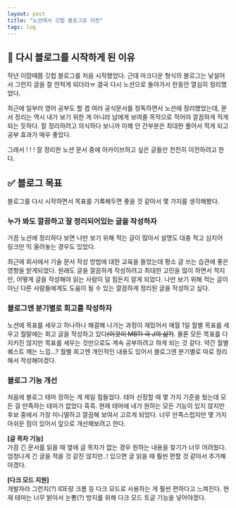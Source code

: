 ```yaml
---
layout: post
title: "노션에서 깃헙 블로그로 이전"
tags: log
---
```


## 👋 다시 블로그를 시작하게 된 이유
작년 이맘때쯤 깃헙 블로그를 처음 시작했었다. 근데 마크다운 형식의 블로그는 낯설어서 그런지 글을 잘 안적게 되더라ㅠ
결국 다시 노션으로 돌아가서 한동안 열심히 정리했었다. 

최근에 일부러 영어 공부도 할 겸 여러 공식문서를 정독하면서 노션에 정리했었는데, 문서 정리는 역시 내가 보기 위한 게 아니라 남에게 보여줄 목적으로 적어야 깔끔하게 적게되는 듯하다. 잘 정리하려고 의식하다 보니까 이해 안 간부분은 최대한 풀어서 적게 되고 공부 효과가 매우 좋았다. 

그래서 ! ! ! 잘 정리한 노션 문서 중에 아카이브하고 싶은 글들만 천천히 이전하려고 한다. 
 
## ✅ 블로그 목표
블로그를 다시 시작하면서 목표를 기록해두면 좋을 것 같아서 몇 가지를 생각해봤다. 

### 누가 봐도 깔끔하고 잘 정리되어있는 글을 작성하자

가끔 노션에 정리하다 보면 나만 보기 위해 적는 글이 많아서 설명도 대충 적고 심지어 링크만 띡 올려놓는 경우도 있었다.

최근에 회사에서 기술 문서 작성 방법에 대한 교육을 들었는데 평소 글 쓰는 습관에 좋은 영향을 받게되었다.
원래도 글을 깔끔하게 작성하려고 최대한 고민을 많이 하면서 적지만, 어떻게 글을 작성해야 읽는 사람이 덜 힘든지 알게 되었다.
나만 보기 위해 적는 글이 아닌 다른 사람들에게도 도움이 될 수 있는 깔끔하게 정리된 글을 작성하고 싶다.

### 블로그엔 분기별로 회고를 작성하자
노션에 목표를 세우고 하나하나 해결해 나가는 과정이 재밌어서 매월 1일 월별 목표를 세우고 월말에는 회고 글을 작성하고 있다~~(이것이 MBTI 극 J의 삶?)~~.
물론 모든 목표를 다 지키진 않지만 목표를 세우는 것만으로도 계속 공부하려고 하게 되는 것 같다. 약간 월별 퀘스트 깨는 느낌...? 월별 회고엔 개인적인 내용도 있어서 블로그엔 분기별로 따로 정리해서 작성해야겠다.

### 블로그 기능 개선
처음에 블로그 테마 정하는 게 제일 힘들었다. 테마 선정할 때 몇 가지 기준을 뒀는데 모든 걸 만족하는 테마가 없었다 흑흑.
현재 테마에 내가 원하는 모든 기능이 있지 않지만 후보 중에서 가장 미니멀하고 깔끔해 보여서 고르게 되었다. 
너무 만족스럽지만 몇 가지 아쉬운 점이 있어서 앞으로 개선해보려고 한다. 

**[글 목차 기능]** <br/>
가끔 긴 문서를 읽을 때 옆에 글 목차가 없는 경우 원하는 내용을 찾기가 너무 어려웠다. 엄청나게 긴 글을 적을 것 같진 않지만..! 있으면 글 읽을 때 훨씬 편할 것 같아서 추가해야겠다.


**[다크 모드 지원]** <br/>
개발자라 그런지(?) IDE랑 크롬 등 다크 모드로 사용하는 게 훨씬 편하다고 느껴진다. 현재 테마는 너무 밝아서 눈뽕(?) 방지를 위해 다크 모드 토글 기능을 넣어야겠다. 